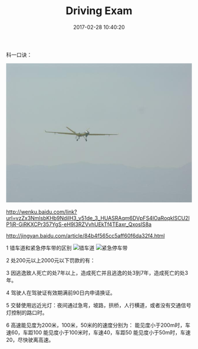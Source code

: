 ﻿---
title: Driving Exam
date: 2017-02-28 10:40:20
tags:
---

科一口诀：

![logo](Driving-Exam/yilong.jpg)

http://wenku.baidu.com/link?url=vzZx3NmlsbKHb9NdilH3_v51de_3_HUASRAqm6DVpFS4lOaRoqklSCU2lP1jR-GiRKXCPr357YgS-eH9l3RZVvhUEkTf4TEaxr_QxoslS8a

http://jingyan.baidu.com/article/84b4f565cc5aff60f6da32f4.html

1 错车道和紧急停车带的区别
	![错车道](Driving-Exam/错车道.jpg "错车道")
	![紧急停车带](Driving-Exam/紧急停车带.jpg "紧急停车带")

2 处200元以上2000元以下罚款的有：

3 因逃逸致人死亡的处7年以上，造成死亡并且逃逸的处3到7年，造成死亡的处3年。

4 驾驶人在驾驶证有效期满前90日内申请换证。

5 交替使用远近光灯：夜间通过急弯，坡路，拱桥，人行横道，或者没有交通信号灯控制的路口时。

6 高速能见度为200米，100米，50米的的速度分别为：
	能见度小于200m时，车速60，车距100
	能见度小于100米时，车速40，车距50
	能见度小于50m时，车速20，尽快驶离高速。